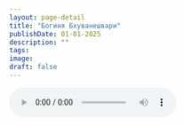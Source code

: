```yaml
---
layout: page-detail
title: "Богиня Бхуванешвари"
publishDate: 01-01-2025
description: ""
tags:
image:
draft: false
---
```


<audio title=" - Богиня Бхуванешвари.mp3" src="/upload/iblock/f38/f3840e01f73e57a858f1e2485ac861df.mp3" controls=""></audio>

  

